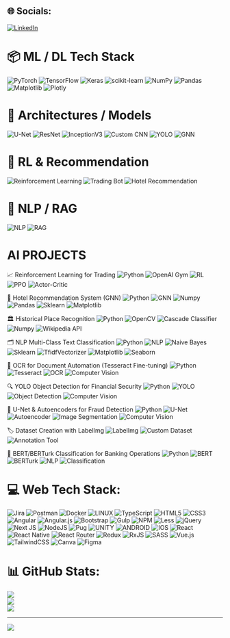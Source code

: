 
## 🌐 Socials:
[![LinkedIn](https://img.shields.io/badge/LinkedIn-%230077B5.svg?logo=linkedin&logoColor=white)](https://linkedin.com/in/gokces) 


# 📦 ML / DL Tech Stack
![PyTorch](https://img.shields.io/badge/PyTorch-%23EE4C2C.svg?style=for-the-badge&logo=PyTorch&logoColor=white)
![TensorFlow](https://img.shields.io/badge/TensorFlow-%23FF6F00.svg?style=for-the-badge&logo=TensorFlow&logoColor=white)
![Keras](https://img.shields.io/badge/Keras-%23D00000.svg?style=for-the-badge&logo=Keras&logoColor=white)
![scikit-learn](https://img.shields.io/badge/scikit--learn-%23F7931E.svg?style=for-the-badge&logo=scikit-learn&logoColor=white)
![NumPy](https://img.shields.io/badge/numpy-%23013243.svg?style=for-the-badge&logo=numpy&logoColor=white)
![Pandas](https://img.shields.io/badge/Pandas-%23150458.svg?style=for-the-badge&logo=pandas&logoColor=white)
![Matplotlib](https://img.shields.io/badge/Matplotlib-%230C4598.svg?style=for-the-badge&logo=matplotlib&logoColor=white)
![Plotly](https://img.shields.io/badge/Plotly-%233F4F75.svg?style=for-the-badge&logo=plotly&logoColor=white)




# 🧠 Architectures / Models
![U-Net](https://img.shields.io/badge/U--Net-%237627AE.svg?style=for-the-badge&logo=github&logoColor=white)
![ResNet](https://img.shields.io/badge/ResNet-%23000000.svg?style=for-the-badge&logo=github&logoColor=white)
![InceptionV3](https://img.shields.io/badge/InceptionV3-%2369A197.svg?style=for-the-badge&logo=github&logoColor=white)
![Custom CNN](https://img.shields.io/badge/Custom%20CNN-%23007ACC.svg?style=for-the-badge&logo=github&logoColor=white)
![YOLO](https://img.shields.io/badge/YOLO-%23F9D923.svg?style=for-the-badge&logo=openCV&logoColor=black)
![GNN](https://img.shields.io/badge/Graph%20Neural%20Networks-%23FF6F91.svg?style=for-the-badge&logo=graphql&logoColor=white)




# 🔁 RL & Recommendation
![Reinforcement Learning](https://img.shields.io/badge/Reinforcement%20Learning-%234285F4.svg?style=for-the-badge&logo=google&logoColor=white)
![Trading Bot](https://img.shields.io/badge/Trading%20Bot-%2300D09C.svg?style=for-the-badge&logo=bitcoin&logoColor=white)
![Hotel Recommendation](https://img.shields.io/badge/Hotel%20Recommender-%23FF7F50.svg?style=for-the-badge&logo=airbnb&logoColor=white)




# 🧾 NLP / RAG
![NLP](https://img.shields.io/badge/NLP-%230073B7.svg?style=for-the-badge&logo=spacy&logoColor=white)
![RAG](https://img.shields.io/badge/RAG-%23F5365C.svg?style=for-the-badge&logo=openai&logoColor=white)




# AI PROJECTS

📈 Reinforcement Learning for Trading
![Python](https://img.shields.io/badge/Python-3776AB?style=for-the-badge&logo=python&logoColor=white)
![OpenAI Gym](https://img.shields.io/badge/OpenAI%20Gym-000000?style=for-the-badge&logo=openai&logoColor=white)
![RL](https://img.shields.io/badge/Reinforcement%20Learning-1E90FF?style=for-the-badge)
![PPO](https://img.shields.io/badge/PPO-FF4500?style=for-the-badge)
![Actor-Critic](https://img.shields.io/badge/Actor--Critic-FFA500?style=for-the-badge)


🏨 Hotel Recommendation System (GNN)
![Python](https://img.shields.io/badge/Python-3776AB?style=for-the-badge&logo=python&logoColor=white)
![GNN](https://img.shields.io/badge/Graph%20Neural%20Networks-6A5ACD?style=for-the-badge)
![Numpy](https://img.shields.io/badge/Numpy-013243?style=for-the-badge&logo=numpy&logoColor=white)
![Pandas](https://img.shields.io/badge/Pandas-150458?style=for-the-badge&logo=pandas&logoColor=white)
![Sklearn](https://img.shields.io/badge/Scikit--Learn-F7931E?style=for-the-badge&logo=scikit-learn&logoColor=white)
![Matplotlib](https://img.shields.io/badge/Matplotlib-11557C?style=for-the-badge&logo=matplotlib&logoColor=white)

🏛️ Historical Place Recognition
![Python](https://img.shields.io/badge/Python-3776AB?style=for-the-badge&logo=python&logoColor=white)
![OpenCV](https://img.shields.io/badge/OpenCV-5C3EE8?style=for-the-badge&logo=opencv&logoColor=white)
![Cascade Classifier](https://img.shields.io/badge/Cascade%20Classifier-4682B4?style=for-the-badge)
![Numpy](https://img.shields.io/badge/Numpy-013243?style=for-the-badge&logo=numpy&logoColor=white)
![Wikipedia API](https://img.shields.io/badge/Wikipedia%20API-000000?style=for-the-badge&logo=wikipedia&logoColor=white)


🗂️ NLP Multi-Class Text Classification
![Python](https://img.shields.io/badge/Python-3776AB?style=for-the-badge&logo=python&logoColor=white)
![NLP](https://img.shields.io/badge/NLP-0073B7?style=for-the-badge)
![Naive Bayes](https://img.shields.io/badge/Naive%20Bayes-20B2AA?style=for-the-badge)
![Sklearn](https://img.shields.io/badge/Scikit--Learn-F7931E?style=for-the-badge&logo=scikit-learn&logoColor=white)
![TfidfVectorizer](https://img.shields.io/badge/TfidfVectorizer-4682B4?style=for-the-badge)
![Matplotlib](https://img.shields.io/badge/Matplotlib-11557C?style=for-the-badge&logo=matplotlib&logoColor=white)
![Seaborn](https://img.shields.io/badge/Seaborn-2E8B57?style=for-the-badge)


📃 OCR for Document Automation (Tesseract Fine-tuning)
![Python](https://img.shields.io/badge/Python-3776AB?style=for-the-badge&logo=python&logoColor=white)
![Tesseract](https://img.shields.io/badge/Tesseract%20OCR-4285F4?style=for-the-badge)
![OCR](https://img.shields.io/badge/OCR-8A2BE2?style=for-the-badge)
![Computer Vision](https://img.shields.io/badge/Computer%20Vision-228B22?style=for-the-badge)

🔍 YOLO Object Detection for Financial Security
![Python](https://img.shields.io/badge/Python-3776AB?style=for-the-badge&logo=python&logoColor=white)
![YOLO](https://img.shields.io/badge/YOLO-F9D923?style=for-the-badge)
![Object Detection](https://img.shields.io/badge/Object%20Detection-FF6347?style=for-the-badge)
![Computer Vision](https://img.shields.io/badge/Computer%20Vision-228B22?style=for-the-badge)


🧬 U-Net & Autoencoders for Fraud Detection
![Python](https://img.shields.io/badge/Python-3776AB?style=for-the-badge&logo=python&logoColor=white)
![U-Net](https://img.shields.io/badge/U--Net-7627AE?style=for-the-badge)
![Autoencoder](https://img.shields.io/badge/Autoencoder-BC8F8F?style=for-the-badge)
![Image Segmentation](https://img.shields.io/badge/Image%20Segmentation-1E90FF?style=for-the-badge)
![Computer Vision](https://img.shields.io/badge/Computer%20Vision-228B22?style=for-the-badge)


🏷️ Dataset Creation with LabelImg
![LabelImg](https://img.shields.io/badge/LabelImg-FF69B4?style=for-the-badge)
![Custom Dataset](https://img.shields.io/badge/Custom%20Dataset-4682B4?style=for-the-badge)
![Annotation Tool](https://img.shields.io/badge/Annotation%20Tool-DAA520?style=for-the-badge)


🧾 BERT/BERTurk Classification for Banking Operations
![Python](https://img.shields.io/badge/Python-3776AB?style=for-the-badge&logo=python&logoColor=white)
![BERT](https://img.shields.io/badge/BERT-FF6F91?style=for-the-badge)
![BERTurk](https://img.shields.io/badge/BERTurk-FF8C00?style=for-the-badge)
![NLP](https://img.shields.io/badge/NLP-0073B7?style=for-the-badge)
![Classification](https://img.shields.io/badge/Classification-20B2AA?style=for-the-badge)






# 💻 Web Tech Stack:
![Jira](https://img.shields.io/badge/jira-%230A0FFF.svg?style=for-the-badge&logo=jira&logoColor=white) 
![Postman](https://img.shields.io/badge/Postman-FF6C37?style=for-the-badge&logo=postman&logoColor=white) ![Docker](https://img.shields.io/badge/docker-%230db7ed.svg?style=for-the-badge&logo=docker&logoColor=white) ![LINUX](https://img.shields.io/badge/Linux-FCC624?style=for-the-badge&logo=linux&logoColor=black)
![TypeScript](https://img.shields.io/badge/typescript-%23007ACC.svg?style=for-the-badge&logo=typescript&logoColor=white) ![HTML5](https://img.shields.io/badge/html5-%23E34F26.svg?style=for-the-badge&logo=html5&logoColor=white) ![CSS3](https://img.shields.io/badge/css3-%231572B6.svg?style=for-the-badge&logo=css3&logoColor=white) ![Angular](https://img.shields.io/badge/angular-%23DD0031.svg?style=for-the-badge&logo=angular&logoColor=white) ![Angular.js](https://img.shields.io/badge/angular.js-%23E23237.svg?style=for-the-badge&logo=angularjs&logoColor=white) ![Bootstrap](https://img.shields.io/badge/bootstrap-%23563D7C.svg?style=for-the-badge&logo=bootstrap&logoColor=white) ![Gulp](https://img.shields.io/badge/GULP-%23CF4647.svg?style=for-the-badge&logo=gulp&logoColor=white) ![NPM](https://img.shields.io/badge/NPM-%23000000.svg?style=for-the-badge&logo=npm&logoColor=white) ![Less](https://img.shields.io/badge/less-2B4C80?style=for-the-badge&logo=less&logoColor=white) ![jQuery](https://img.shields.io/badge/jquery-%230769AD.svg?style=for-the-badge&logo=jquery&logoColor=white) ![Next JS](https://img.shields.io/badge/Next-black?style=for-the-badge&logo=next.js&logoColor=white) ![NodeJS](https://img.shields.io/badge/node.js-6DA55F?style=for-the-badge&logo=node.js&logoColor=white) ![Pug](https://img.shields.io/badge/Pug-FFF?style=for-the-badge&logo=pug&logoColor=A86454) ![UNITY](https://img.shields.io/badge/Unity-%2320232a.svg?style=for-the-badge&logo=unity&logoColor=white) ![ANDROID](https://img.shields.io/badge/android-%2320232a.svg?style=for-the-badge&logo=android&logoColor=%a4c639) ![IOS](https://img.shields.io/badge/IOS-%2320232a.svg?style=for-the-badge&logo=apple&logoColor=white) ![React](https://img.shields.io/badge/react-%2320232a.svg?style=for-the-badge&logo=react&logoColor=%2361DAFB) ![React Native](https://img.shields.io/badge/react_native-%2320232a.svg?style=for-the-badge&logo=react&logoColor=%2361DAFB) ![React Router](https://img.shields.io/badge/React_Router-CA4245?style=for-the-badge&logo=react-router&logoColor=white) ![Redux](https://img.shields.io/badge/redux-%23593d88.svg?style=for-the-badge&logo=redux&logoColor=white) ![RxJS](https://img.shields.io/badge/rxjs-%23B7178C.svg?style=for-the-badge&logo=reactivex&logoColor=white) ![SASS](https://img.shields.io/badge/SASS-hotpink.svg?style=for-the-badge&logo=SASS&logoColor=white) ![Vue.js](https://img.shields.io/badge/vuejs-%2335495e.svg?style=for-the-badge&logo=vuedotjs&logoColor=%234FC08D) ![TailwindCSS](https://img.shields.io/badge/tailwindcss-%2338B2AC.svg?style=for-the-badge&logo=tailwind-css&logoColor=white) ![Canva](https://img.shields.io/badge/Canva-%2300C4CC.svg?style=for-the-badge&logo=Canva&logoColor=white) 	![Figma](https://img.shields.io/badge/figma-%23F24E1E.svg?style=for-the-badge&logo=figma&logoColor=white) 
# 📊 GitHub Stats:
![](https://github-readme-stats.vercel.app/api?username=gokcesariciyil&theme=dark&hide_border=false&include_all_commits=false&count_private=false)<br/>
![](https://github-readme-streak-stats.herokuapp.com/?user=gokcesariciyil&theme=dark&hide_border=false)<br/>
![](https://github-readme-stats.vercel.app/api/top-langs/?username=gokcesariciyil&theme=dark&hide_border=false&include_all_commits=false&count_private=false&layout=compact)

---
[![](https://visitcount.itsvg.in/api?id=gokcesariciyil&icon=0&color=0)](https://visitcount.itsvg.in)

<!-- Proudly created with GPRM ( https://gprm.itsvg.in ) -->
